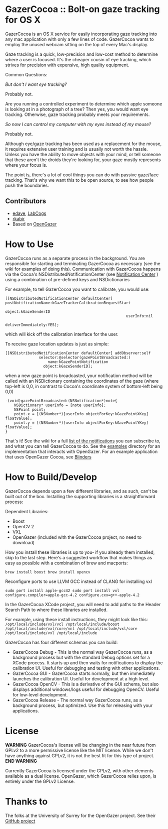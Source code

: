 GazerCocoa :: Bolt-on gaze tracking for OS X
=================================================

GazerCocoa is an OS X service for easily incorporating gaze tracking into any mac application with only a few lines of code. GazerCocoa wants to employ the unused webcam sitting on the top of every Mac's display.

Gaze tracking is a quick, low-precision and low-cost method to determine where a user is focused. It's the cheaper cousin of eye tracking, which strives for precision with expensive, high quality equipment.

Common Questions:

_But don't I want eye tracking?_

Probably not.

Are you running a controlled experiment to determine which apple someone is looking at in a photograph of a tree? Then yes, you would want eye tracking. Otherwise, gaze tracking probably meets your requirements.

_So now I can control my computer with my eyes instead of my mouse?_

Probably not.

Although eye/gaze tracking has been used as a replacement for the mouse, it requires extensive user training and is usually not worth the hassle. Unless you have the ability to move objects with your mind, or tell someone that these aren't the droids they're looking for, your gaze mostly represents where your focus is.

The point is, there's a lot of cool things you can do with passive gaze/face tracking. That's why we want this to be open source, to see how people push the boundaries.

Contributors
------------------------------
* [edave](https://github.com/edave), [LabCogs](http://www.labcogs.com)
* [rkabir](https://github.com/rkabir)
* Based on [OpenGazer](https://github.com/OpenGazer/OpenGazer)

How to Use
=================================================

GazerCocoa runs as a separate process in the background. You are responsible for starting and terminating GazerCocoa as necessary (see the wiki for examples of doing this). Communication with GazerCocoa happens via the Cocoa's NSDistributedNotificationCenter (see [Notification Center](http://developer.apple.com/library/mac/#documentation/Cocoa/Conceptual/Notifications/Articles/NotificationCenters.html) ) using a combination of pre-defined keys and NSDictionaries

For example, to tell GazerCocoa you want to calibrate, you would use:

```
[[NSDistributedNotificationCenter defaultCenter] postNotificationName:kGazeTrackerCalibrationRequestStart 
                                                        object:kGazeSenderID
                                                      userInfo:nil
                                                    deliverImmediately:YES];
```

which will kick off the calibration interface for the user.

To receive gaze location updates is just as simple:

```
[[NSDistributedNotificationCenter defaultCenter] addObserver:self
               selector:@selector(gazePointBroadcasted:)
                   name:kGazePointNotification
                 object:kGazeSenderID];
```

when a new gaze point is broadcasted, your notification method will be called with an NSDictionary containing the coordinates of the gaze (where top-left is 0,0, in contrast to Cocoa's coordinate system of bottom-left being 0,0)

```
-(void)gazePointBroadcasted:(NSNotification*)note{
    NSDictionary* userInfo = [note userInfo];
    NSPoint point;
    point.x = [(NSNumber*)[userInfo objectForKey:kGazePointXKey] floatValue];
    point.y = [(NSNumber*)[userInfo objectForKey:kGazePointYKey] floatValue];
}
```

That's it! See the wiki for a full [list of the notifications](https://github.com/edave/OpenGazer-Cocoa/wiki/Notifications) you can subscribe to, and what you can tell GazerCocoa to do. See the [examples](https://github.com/edave/OpenGazer-Cocoa/tree/master/examples) directory for an implementation that interacts with OpenGazer. For an example application that uses OpenGazer Cocoa, see [Blinders](http://labcogs.com/blinders)

How to Build/Develop
=================================================
GazerCocoa depends upon a few different libraries, and as such, can't be built out of the box. Installing the supporting libraries is a straightforward process:

Dependent Libraries:
* Boost
* OpenCV 2
* VXL
* OpenGazer (included with the GazerCocoa project, no need to download)

How you install these libraries is up to you- if you already them installed, skip to the last step. Here's a suggested workflow that makes things as easy as possible with a combination of brew and macports:

`brew install boost
brew install opencv
`

Reconfigure ports to use LLVM GCC instead of CLANG for installing vxl

`sudo port install apple-gcc42
sudo port install vxl configure.compiler=apple-gcc-4.2 configure.cxx=g++-apple-4.2
`

In the GazerCocoa XCode project, you will need to add paths to the Header Search Path to where these libraries are installed. 

For example, using these install instructions, they might look like this:
`/opt/local/include/vxl/vcl /opt/local/include/boost /opt/local/include/vxl/core/vnl /opt/local/include/vxl/core /opt/local/include/vxl /opt/local/include
`

GazerCocoa has four different schemas you can build:
* GazerCocoa Debug - This is the normal way GazerCocoa runs, as a background process but with the standard Debug options set for a XCode process. It starts up and then waits for notifications to display the calibration UI. Useful for debugging and testing with other applications.
* GazerCocoa GUI - GazerCocoa starts normally, but then immediately launches the calibration UI. Useful for development at a high level.
* GazerCocoa OpenCV - This is a derivative of the GUI schema, but also displays additional windows/logs useful for debugging OpenCV. Useful for low-level development.
* GazerCocoa Release - The normal way GazerCocoa runs, as a background process, but optimized. Use this for releasing with your applications.

License
=================================================
**WARNING**
GazerCocoa's license will be changing in the near future from GPLv2 to a more permissive license like the MIT license. While we don't have anything against GPLv2, it is not the best fit for this type of project.
**END WARNING**

Currently GazerCocoa is licensed under the GPLv2, with other elements available as a dual license. OpenGazer, which GazerCocoa relies upon, is entirely under the GPLv2 License.

Thanks to
=================================================
The folks at the University of Surrey for the OpenGazer project. See their [GitHub project](https://github.com/OpenGazer/OpenGazer)